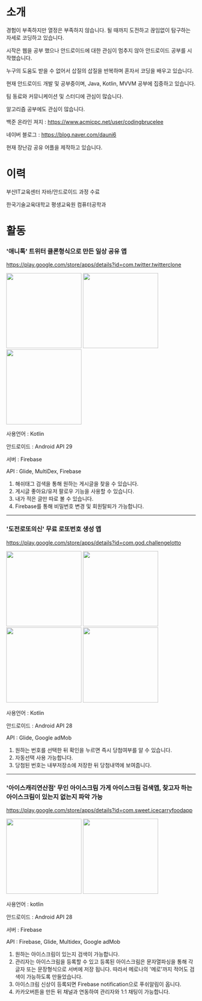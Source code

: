 # 소개
  경험이 부족하지만 열정은 부족하지 않습니다.
  될 때까지 도전하고 끊임없이 탐구하는 자세로 코딩하고 있습니다.
  
  시작은 웹을 공부 했으나 안드로이드에 대한 관심이 멈추지 않아 안드로이드 공부를 시작했습니다.
  
  누구의 도움도 받을 수 없어서 삽질의 삽질을 반복하며 혼자서 코딩을 배우고 있습니다.
  
  현재 안드로이드 개발 및 공부중이며, Java, Kotlin, MVVM 공부에 집중하고 있습니다.
  
  팀 동료와 커뮤니케이션 및 스터디에 관심이 많습니다.
  
  알고리즘 공부에도 관심이 많습니다. 
  
  백준 온라인 져지 : https://www.acmicpc.net/user/codingbrucelee
  
  네이버 블로그 : https://blog.naver.com/dauni6
  
  현재 장난감 공유 어플을 제작하고 있습니다.
  
  
# 이력
  부산IT교육센터 자바/안드로이드 과정 수료
  
  한국기술교육대학교 평생교육원 컴퓨터공학과
  
# 활동

### '애니톡' 트위터 클론형식으로 만든 일상 공유 앱

https://play.google.com/store/apps/details?id=com.twitter.twitterclone

<div>
 <img width="200" src="https://user-images.githubusercontent.com/45280927/87866303-28df1f80-c9bb-11ea-8986-ac4f13e8d4a8.PNG">
  <img width="200" src="https://user-images.githubusercontent.com/45280927/87866307-2b417980-c9bb-11ea-8fb5-d56182f93721.PNG">  
  <img width="200" src="https://user-images.githubusercontent.com/45280927/87866308-2d0b3d00-c9bb-11ea-8a4a-be49a728d0ee.PNG">  
</div>

사용언어 : Kotlin

안드로이드 : Android API 29

서버 : Firebase

API : Glide, MultiDex, Firebase

1. 해쉬태그 검색을 통해 원하는 게시글을 찾을 수 있습니다.
2. 게시글 좋아요/유저 팔로우 기능을 사용할 수 있습니다.
3. 내가 적은 글만 따로 볼 수 있습니다.
4. Firebase를 통해 비밀번호 변경 및 회원탈퇴가 가능합니다.

_____

### '도전로또의신' 무료 로또번호 생성 앱

https://play.google.com/store/apps/details?id=com.god.challengelotto
<div>
 <img width="200" src="https://user-images.githubusercontent.com/45280927/87866309-309ec400-c9bb-11ea-82e1-5c3a3bd7f136.PNG">
  <img width="200" src="https://user-images.githubusercontent.com/45280927/87866310-33011e00-c9bb-11ea-977e-c2081edfad0c.PNG">  
  <img width="200" src="https://user-images.githubusercontent.com/45280927/87866311-3399b480-c9bb-11ea-8dff-07d74ed66460.PNG">
   <img width="200" src="https://user-images.githubusercontent.com/45280927/87866312-35637800-c9bb-11ea-9cb3-4beed301b89f.PNG">  
</div>

사용언어 : Kotlin

안드로이드 : Android API 28

API : Glide, Google adMob

1. 원하는 번호를 선택한 뒤 확인을 누르면 즉시 당첨여부를 알 수 있습니다.
2. 자동선택 사용 가능합니다.
3. 당첨된 번호는 내부저장소에 저장한 뒤 당첨내역에 보여줍니다.

_____

### '아이스캐리연산점' 무인 아이스크림 가게 아이스크림 검색앱, 찾고자 하는 아이스크림이 있는지 없는지 파악 가능

https://play.google.com/store/apps/details?id=com.sweet.icecarryfoodapp

<div>
 <img width="200" src="https://user-images.githubusercontent.com/45280927/87866314-37c5d200-c9bb-11ea-999f-fbd50fb1bf13.PNG">
  <img width="200" src="https://user-images.githubusercontent.com/45280927/87866316-385e6880-c9bb-11ea-9aa8-1de0e60334de.PNG">  
</div>

사용언어 : kotlin

안드로이드 : Android API 28

서버 : Firebase

API : Firebase, Glide, Multidex, Google adMob

1. 원하는 아이스크림이 있는지 검색이 가능합니다.
2. 관리자는 아이스크림을 등록할 수 있고 등록된 아이스크림은 문자열파싱을 통해 각 글자 또는 문장형식으로 서버에 저장 됩니다.
따라서 메로나의 '메로'까지 적어도 검색이 가능하도록 만들었습니다.
3. 아이스크림 신상이 등록되면 Firebase notification으로 푸쉬알림이 옵니다.
4. 카카오버튼을 만든 뒤 채널과 연동하여 관리자와 1:1 채팅이 가능합니다.
